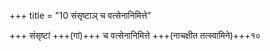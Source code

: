 +++
title = "10 संसृष्टाञ् च वत्सेनानिमित्ते"

+++
संसृष्टां +++(गां)+++ च वत्सेनानिमित्ते +++(नाचक्षीत तत्स्वामिने)+++१०